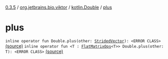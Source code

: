 [0.3.5](../../index.md) / [org.jetbrains.bio.viktor](../index.md) / [kotlin.Double](index.md) / [plus](.)

# plus

`inline operator fun Double.plus(other: `[`StridedVector`](../-strided-vector/index.md)`): <ERROR CLASS>` [(source)](https://github.com/JetBrains-Research/viktor/blob/0.3.5/src/main/kotlin/org/jetbrains/bio/viktor/DoubleExtensions.kt#L40)
`inline operator fun <T : `[`FlatMatrixOps`](../-flat-matrix-ops/index.md)`<T>> Double.plus(other: T): <ERROR CLASS>` [(source)](https://github.com/JetBrains-Research/viktor/blob/0.3.5/src/main/kotlin/org/jetbrains/bio/viktor/DoubleExtensions.kt#L42)